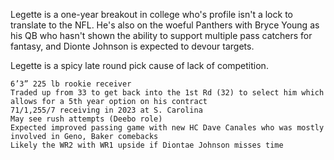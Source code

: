 Legette is a one-year breakout in college who's profile isn't a lock to translate to the NFL. He's also on the woeful Panthers with Bryce Young as his QB who hasn't shown the ability to support multiple pass catchers for fantasy, and Dionte Johnson is expected to devour targets.

Legette is a spicy late round pick cause of lack of competition.



    6’3” 225 lb rookie receiver
    Traded up from 33 to get back into the 1st Rd (32) to select him which allows for a 5th year option on his contract
    71/1,255/7 receiving in 2023 at S. Carolina
    May see rush attempts (Deebo role)
    Expected improved passing game with new HC Dave Canales who was mostly involved in Geno, Baker comebacks
    Likely the WR2 with WR1 upside if Diontae Johnson misses time

